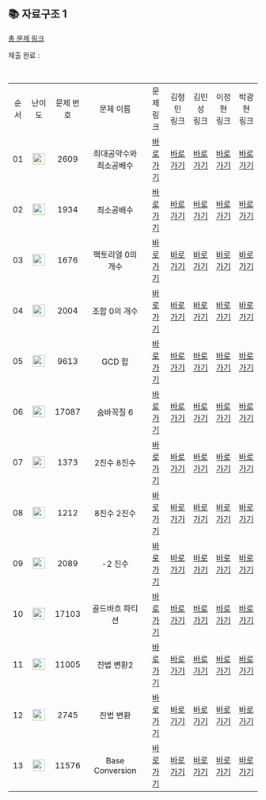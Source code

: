 ## 📚 자료구조 1

[총 문제 링크](https://code.plus/course/41)



제출 완료 : 
 
<br/>

<table>
  <tr>
    <td align="center">순서</td>
    <td align="center">난이도</td>
    <td align="center">문제 번호</td>
    <td align="center">문제 이름</td>
    <td align="center">문제 링크</td>
    <td align="center">김형민 링크</td>
    <td align="center">김민성 링크</td>
    <td align="center">이정현 링크</td>
    <td align="center">박광현 링크</td>
  </tr>
  <tr>
    <td align="center">01</td>
    <td align="center"><img height="23px" width="25px" src="https://d2gd6pc034wcta.cloudfront.net/tier/6.svg"></td>
    <td align="center">2609</td>
    <td align="center">최대공약수와 최소공배수</td>
    <td align="center"><a href="https://www.acmicpc.net/problem/2609">바로가기</a></td>
    <td align="center"><a href="">바로가기</a></td>
    <td align="center"><a href="">바로가기</a></td>
    <td align="center"><a href="">바로가기</a></td>
    <td align="center"><a href="">바로가기</a></td>
  </tr>
  <tr>
    <td align="center">02</td>
    <td align="center"><img height="23px" width="25px" src="https://d2gd6pc034wcta.cloudfront.net/tier/6.svg"></td>
    <td align="center">1934</td>
    <td align="center">최소공배수</td>
    <td align="center"><a href="https://www.acmicpc.net/problem/1934">바로가기</a></td>
    <td align="center"><a href="">바로가기</a></td>
    <td align="center"><a href="">바로가기</a></td>
    <td align="center"><a href="">바로가기</a></td>
    <td align="center"><a href="">바로가기</a></td>
  </tr>
  <tr>
    <td align="center">03</td>
    <td align="center"><img height="23px" width="25px" src="https://d2gd6pc034wcta.cloudfront.net/tier/7.svg"></td>
    <td align="center">1676</td>
    <td align="center">팩토리얼 0의 개수</td>
    <td align="center"><a href="https://www.acmicpc.net/problem/1676">바로가기</a></td>
    <td align="center"><a href="https://www.acmicpc.net/problem/2557">바로가기</a></td>
    <td align="center"><a href="https://www.acmicpc.net/problem/2557">바로가기</a></td>
    <td align="center"><a href="https://www.acmicpc.net/problem/2557">바로가기</a></td>
    <td align="center"><a href="https://www.acmicpc.net/problem/2557">바로가기</a></td>
  </tr>
  <tr>
    <td align="center">04</td>
    <td align="center"><img height="23px" width="25px" src="https://d2gd6pc034wcta.cloudfront.net/tier/9.svg"></td>
    <td align="center">2004</td>
    <td align="center">조합 0의 개수</td>
    <td align="center"><a href="https://www.acmicpc.net/problem/2004">바로가기</a></td>
    <td align="center"><a href="https://www.acmicpc.net/problem/2557">바로가기</a></td>
    <td align="center"><a href="https://www.acmicpc.net/problem/2557">바로가기</a></td>
    <td align="center"><a href="https://www.acmicpc.net/problem/2557">바로가기</a></td>
    <td align="center"><a href="https://www.acmicpc.net/problem/2557">바로가기</a></td>
  </tr>
  <tr>
    <td align="center">05</td>
    <td align="center"><img height="23px" width="25px" src="https://d2gd6pc034wcta.cloudfront.net/tier/8.svg"></td>
    <td align="center">9613</td>
    <td align="center">GCD 합</td>
    <td align="center"><a href="https://www.acmicpc.net/problem/9613">바로가기</a></td>
    <td align="center"><a href="https://www.acmicpc.net/problem/2557">바로가기</a></td>
    <td align="center"><a href="https://www.acmicpc.net/problem/2557">바로가기</a></td>
    <td align="center"><a href="https://www.acmicpc.net/problem/2557">바로가기</a></td>
    <td align="center"><a href="https://www.acmicpc.net/problem/2557">바로가기</a></td>
  </tr>
    <tr>
    <td align="center">06</td>
    <td align="center"><img height="23px" width="25px" src="https://d2gd6pc034wcta.cloudfront.net/tier/9.svg"></td>
    <td align="center">17087</td>
    <td align="center">숨바꼭질 6</td>
    <td align="center"><a href="https://www.acmicpc.net/problem/17087">바로가기</a></td>
    <td align="center"><a href="https://www.acmicpc.net/problem/2557">바로가기</a></td>
    <td align="center"><a href="https://www.acmicpc.net/problem/2557">바로가기</a></td>
    <td align="center"><a href="https://www.acmicpc.net/problem/2557">바로가기</a></td>
    <td align="center"><a href="https://www.acmicpc.net/problem/2557">바로가기</a></td>
  </tr>
    <tr>
    <td align="center">07</td>
    <td align="center"><img height="23px" width="25px" src="https://d2gd6pc034wcta.cloudfront.net/tier/4.svg"></td>
    <td align="center">1373</td>
    <td align="center">2진수 8진수</td>
    <td align="center"><a href="https://www.acmicpc.net/problem/1373">바로가기</a></td>
    <td align="center"><a href="https://www.acmicpc.net/problem/2557">바로가기</a></td>
    <td align="center"><a href="https://www.acmicpc.net/problem/2557">바로가기</a></td>
    <td align="center"><a href="https://www.acmicpc.net/problem/2557">바로가기</a></td>
    <td align="center"><a href="https://www.acmicpc.net/problem/2557">바로가기</a></td>
  </tr>
    <tr>
    <td align="center">08</td>
    <td align="center"><img height="23px" width="25px" src="https://d2gd6pc034wcta.cloudfront.net/tier/3.svg"></td>
    <td align="center">1212</td>
    <td align="center">8진수 2진수</td>
    <td align="center"><a href="https://www.acmicpc.net/problem/1212">바로가기</a></td>
    <td align="center"><a href="https://www.acmicpc.net/problem/2557">바로가기</a></td>
    <td align="center"><a href="https://www.acmicpc.net/problem/2557">바로가기</a></td>
    <td align="center"><a href="https://www.acmicpc.net/problem/2557">바로가기</a></td>
    <td align="center"><a href="https://www.acmicpc.net/problem/2557">바로가기</a></td>
  </tr>
    <tr>
    <td align="center">09</td>
    <td align="center"><img height="23px" width="25px" src="https://d2gd6pc034wcta.cloudfront.net/tier/6.svg"></td>
    <td align="center">2089</td>
    <td align="center">-2 진수</td>
    <td align="center"><a href="https://www.acmicpc.net/problem/2089">바로가기</a></td>
    <td align="center"><a href="">바로가기</a></td>
    <td align="center"><a href="">바로가기</a></td>
    <td align="center"><a href="">바로가기</a></td>
    <td align="center"><a href="">바로가기</a></td>
  </tr>  
    <tr>
    <td align="center">10</td>
    <td align="center"><img height="23px" width="25px" src="https://d2gd6pc034wcta.cloudfront.net/tier/9.svg"></td>
    <td align="center">17103</td>
    <td align="center">골드바흐 파티션</td>
    <td align="center"><a href="https://www.acmicpc.net/problem/17103">바로가기</a></td>
    <td align="center"><a href="">바로가기</a></td>
    <td align="center"><a href="">바로가기</a></td>
    <td align="center"><a href="">바로가기</a></td>
    <td align="center"><a href="">바로가기</a></td>
  </tr> 
    </tr>  
    <tr>
    <td align="center">11</td>
    <td align="center"><img height="23px" width="25px" src="https://d2gd6pc034wcta.cloudfront.net/tier/5.svg"></td>
    <td align="center">11005</td>
    <td align="center">진법 변환2</td>
    <td align="center"><a href="https://www.acmicpc.net/problem/11005">바로가기</a></td>
    <td align="center"><a href="">바로가기</a></td>
    <td align="center"><a href="">바로가기</a></td>
    <td align="center"><a href="">바로가기</a></td>
    <td align="center"><a href="">바로가기</a></td>
  </tr> 
    </tr>  
    <tr>
    <td align="center">12</td>
    <td align="center"><img height="23px" width="25px" src="https://d2gd6pc034wcta.cloudfront.net/tier/4.svg"></td>
    <td align="center">2745</td>
    <td align="center">진법 변환</td>
    <td align="center"><a href="https://www.acmicpc.net/problem/2745">바로가기</a></td>
    <td align="center"><a href="">바로가기</a></td>
    <td align="center"><a href="">바로가기</a></td>
    <td align="center"><a href="">바로가기</a></td>
    <td align="center"><a href="">바로가기</a></td>
  </tr> 
    </tr>  
    <tr>
    <td align="center">13</td>
    <td align="center"><img height="23px" width="25px" src="https://d2gd6pc034wcta.cloudfront.net/tier/6.svg"></td>
    <td align="center">11576</td>
    <td align="center">Base Conversion</td>
    <td align="center"><a href="https://www.acmicpc.net/problem/11576">바로가기</a></td>
    <td align="center"><a href="">바로가기</a></td>
    <td align="center"><a href="">바로가기</a></td>
    <td align="center"><a href="">바로가기</a></td>
    <td align="center"><a href="">바로가기</a></td>
  </tr> 
    </tr>
</table>

<br/><br/>
